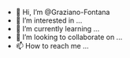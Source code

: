 - 👋 Hi, I’m @Graziano-Fontana
- 👀 I’m interested in ...
- 🌱 I’m currently learning ...
- 💞️ I’m looking to collaborate on ...
- 📫 How to reach me ...

<!---
Graziano-Fontana/Graziano-Fontana is a ✨ special ✨ repository because its `README.md` (this file) appears on your GitHub profile.
You can click the Preview link to take a look at your changes.
--->
